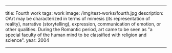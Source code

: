 ---

title: Fourth work
tags: work
image: /img/test-works/fourth.jpg
description: OArt may be characterized in terms of mimesis (its representation of reality), narrative (storytelling), expression, communication of emotion, or other qualities. During the Romantic period, art came to be seen as "a special faculty of the human mind to be classified with religion and science".
year: 2004

---